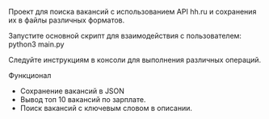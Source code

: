 Проект для поиска вакансий с использованием API hh.ru и сохранения их в файлы различных форматов.

Запустите основной скрипт для взаимодействия с пользователем: python3 main.py

Следуйте инструкциям в консоли для выполнения различных операций.


Функционал
- Сохранение вакансий в JSON
- Вывод топ 10 вакансий по зарплате.
- Поиск вакансий с ключевым словом в описании.
